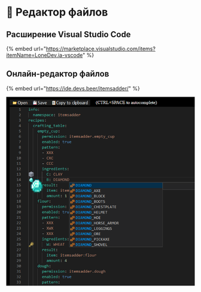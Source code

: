 # 📄 Редактор файлов

## Расширение Visual Studio Code

{% embed url="https://marketplace.visualstudio.com/items?itemName=LoneDev.ia-vscode" %}

## Онлайн-редактор файлов

{% embed url="https://ide.devs.beer/itemsadder/" %}

![](<.gitbook/assets/image (14).png>)
